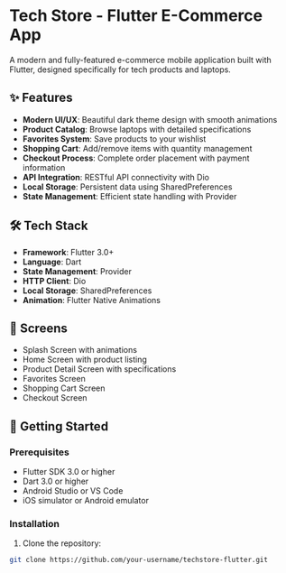 # Tech Store - Flutter E-Commerce App

A modern and fully-featured e-commerce mobile application built with Flutter, designed specifically for tech products and laptops.

## ✨ Features

- **Modern UI/UX**: Beautiful dark theme design with smooth animations
- **Product Catalog**: Browse laptops with detailed specifications
- **Favorites System**: Save products to your wishlist
- **Shopping Cart**: Add/remove items with quantity management
- **Checkout Process**: Complete order placement with payment information
- **API Integration**: RESTful API connectivity with Dio
- **Local Storage**: Persistent data using SharedPreferences
- **State Management**: Efficient state handling with Provider

## 🛠️ Tech Stack

- **Framework**: Flutter 3.0+
- **Language**: Dart
- **State Management**: Provider
- **HTTP Client**: Dio
- **Local Storage**: SharedPreferences
- **Animation**: Flutter Native Animations

## 📱 Screens

- Splash Screen with animations
- Home Screen with product listing
- Product Detail Screen with specifications
- Favorites Screen
- Shopping Cart Screen
- Checkout Screen

## 🚀 Getting Started

### Prerequisites

- Flutter SDK 3.0 or higher
- Dart 3.0 or higher
- Android Studio or VS Code
- iOS simulator or Android emulator

### Installation

1. Clone the repository:
```bash
git clone https://github.com/your-username/techstore-flutter.git
